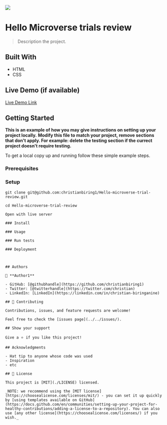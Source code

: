 ![](https://img.shields.io/badge/Microverse-blueviolet)

# Hello Microverse trials review

> Description the project.

## Built With

- HTML
- CSS

## Live Demo (if available)

[Live Demo Link](https://livedemo.com)

## Getting Started

**This is an example of how you may give instructions on setting up your project locally.**
**Modify this file to match your project, remove sections that don't apply. For example: delete the testing section if the currect project doesn't require testing.**

To get a local copy up and running follow these simple example steps.

### Prerequisites

### Setup

```
git clone git@github.com:christianbiring1/Hello-microverse-trial-review.git

cd Hello-microverse-trial-review

Open with live server

### Install

### Usage

### Run tests

### Deployment



## Authors

👤 **Author1**

- GitHub: [@githubhandle](https://github.com/christianbiring1)
- Twitter: [@twitterhandle](https://twitter.com/christian)
- LinkedIn: [LinkedIn](https://linkedin.com/in/christian-biringanine)

## 🤝 Contributing

Contributions, issues, and feature requests are welcome!

Feel free to check the [issues page](../../issues/).

## Show your support

Give a ⭐️ if you like this project!

## Acknowledgments

- Hat tip to anyone whose code was used
- Inspiration
- etc

## 📝 License

This project is [MIT](./LICENSE) licensed.

_NOTE: we recommend using the [MIT license](https://choosealicense.com/licenses/mit/) - you can set it up quickly by [using templates available on GitHub](https://docs.github.com/en/communities/setting-up-your-project-for-healthy-contributions/adding-a-license-to-a-repository). You can also use [any other license](https://choosealicense.com/licenses/) if you wish._
